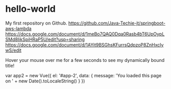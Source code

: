 # hello-world
My first repository on Github.
https://github.com/Java-Techie-jt/springboot-aws-lambda
https://docs.google.com/document/d/1meBo7QAQ0Dqa0Rasb4bT6UpOypLSMd8IikSpiHRaP5U/edit?usp=sharing
https://docs.google.com/document/d/1AYit9BSGhsKFurrsQdpzoP8ZnHxcIywS/edit
<div id="app-2">
  <span v-bind:title="message">
    Hover your mouse over me for a few seconds
    to see my dynamically bound title!
  </span>
</div>

var app2 = new Vue({
  el: '#app-2',
  data: {
    message: 'You loaded this page on ' + new Date().toLocaleString()
  }
})
